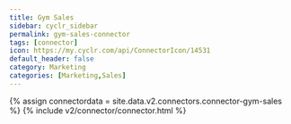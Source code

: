 ```yaml
---
title: Gym Sales
sidebar: cyclr_sidebar
permalink: gym-sales-connector
tags: [connector]
icon: https://my.cyclr.com/api/ConnectorIcon/14531
default_header: false
category: Marketing
categories: [Marketing,Sales]
---
```

{% assign connectordata = site.data.v2.connectors.connector-gym-sales %}
{% include v2/connector/connector.html %}	